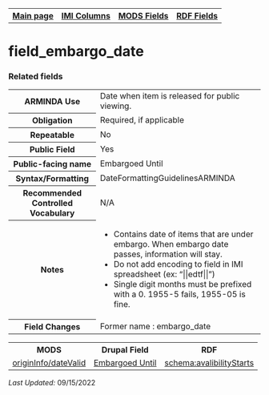 <!DOCTYPE html>
<html>

<body>
<table style="width:100%">
  <tr>
    <th><a href="index.md">Main page</a></th>
	<th><a href="IMI.md">IMI Columns</a></th>
    <th><a href="MODS.md">MODS Fields</a></th>
    <th><a href="RDF.md">RDF Fields</a></th>
  </tr>
</table>



<h1>field_embargo_date</h1>
<table>
<tr>
	<th>ARMINDA Use</th>
	<td>Date when item is released for public viewing.</td>
</tr>
<tr>
	<th>Obligation</th>
	<td>Required, if applicable</td>
</tr>
<tr>
	<th>Repeatable</th>
	<td>No</td>
</tr>
<tr>
	<th>Public Field</th>
	<td>Yes</td>
</tr>
<tr>
	<th>Public-facing name</th>
	<td>Embargoed Until</td>
</tr>
<tr>
	<th>Syntax/Formatting</th>
	<td>DateFormattingGuidelinesARMINDA</td>
</tr>
<tr>
	<th>Recommended Controlled Vocabulary</th>
	<td>N/A</td>
</tr>
<tr>
	<th>Notes</th>
	<td>
		<ul>
			<li>Contains date of items that are under embargo. When embargo date passes, information will stay.</li>
			<li>Do not add encoding to field in IMI spreadsheet (ex: “||edtf||”)</li>
			<li>Single digit months must be prefixed with a 0. 1955-5 fails, 1955-05 is fine.</li>
		</ul>
	</td>
</tr>
<tr>
	<th>Field Changes</th>
	<td>Former name : embargo_date</td>
</tr>
<h3>Related fields</h3>
<table>
	<tr>
		<th>MODS</th>
		<th>Drupal Field</th>
		<th>RDF</th>
	</tr>
	<tr>
		<td><a href="mods.originInfo_dateValid.md">originInfo/dateValid</a></td> 
		<td><a href="DrupalFields.md#Embargoed-Until">Embargoed Until</a></td>
		<td><a href="rdf.schema.availabilityStarts.md">schema:avalibilityStarts</a></td>
	</tr>
</table>
<p><i>Last Updated: </i></font>09/15/2022</p>
</body>
</html>
